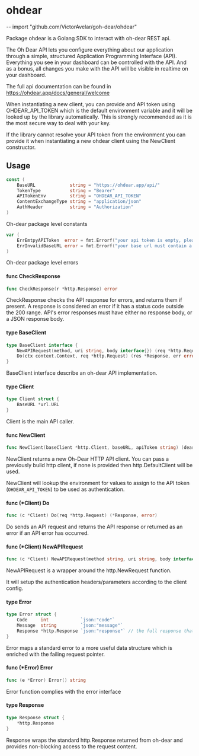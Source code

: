 # ohdear
--
    import "github.com/VictorAvelar/goh-dear/ohdear"

Package ohdear is a Golang SDK to interact with oh-dear REST api.

The Oh Dear API lets you configure everything about our application through a
simple, structured Application Programming Interface (API). Everything you see
in your dashboard can be controlled with the API. And as a bonus, all changes
you make with the API will be visible in realtime on your dashboard.

The full api documentation can be found in
https://ohdear.app/docs/general/welcome

When instantiating a new client, you can provide and API token using
OHDEAR_API_TOKEN which is the default environment variable and it will be looked
up by the library automatically. This is strongly recommended as it is the most
secure way to deal with your key.

If the library cannot resolve your API token from the environment you can
provide it when instantiating a new ohdear client using the NewClient
constructor.

## Usage

```go
const (
	BaseURL             string = "https://ohdear.app/api/"
	TokenType           string = "Bearer"
	APITokenEnv         string = "OHDEAR_API_TOKEN"
	ContentExchangeType string = "application/json"
	AuthHeader          string = "Authorization"
)
```
Oh-dear package level constants

```go
var (
	ErrEmtpyAPIToken  error = fmt.Errorf("your api token is empty, please provide a non-empty token")
	ErrInvalidBaseURL error = fmt.Errorf("your base url must contain a trailing slash")
)
```
Oh-dear package level errors

#### func  CheckResponse

```go
func CheckResponse(r *http.Response) error
```
CheckResponse checks the API response for errors, and returns them if present. A
response is considered an error if it has a status code outside the 200 range.
API's error responses must have either no response body, or a JSON response
body.

#### type BaseClient

```go
type BaseClient interface {
	NewAPIRequest(method, uri string, body interface{}) (req *http.Request, err error)
	Do(ctx context.Context, req *http.Request) (res *Response, err error)
}
```

BaseClient interface describe an oh-dear API implementation.

#### type Client

```go
type Client struct {
	BaseURL *url.URL
}
```

Client is the main API caller.

#### func  NewClient

```go
func NewClient(baseClient *http.Client, baseURL, apiToken string) (dear *Client, err error)
```
NewClient returns a new Oh-Dear HTTP API client. You can pass a previously build
http client, if none is provided then http.DefaultClient will be used.

NewClient will lookup the environment for values to assign to the API token
(`OHDEAR_API_TOKEN`) to be used as authentication.

#### func (*Client) Do

```go
func (c *Client) Do(req *http.Request) (*Response, error)
```
Do sends an API request and returns the API response or returned as an error if
an API error has occurred.

#### func (*Client) NewAPIRequest

```go
func (c *Client) NewAPIRequest(method string, uri string, body interface{}) (req *http.Request, err error)
```
NewAPIRequest is a wrapper around the http.NewRequest function.

It will setup the authentication headers/parameters according to the client
config.

#### type Error

```go
type Error struct {
	Code     int            `json:"code"`
	Message  string         `json:"message"`
	Response *http.Response `json:"response"` // the full response that produced the error
}
```

Error maps a standard error to a more useful data structure which is enriched
with the failing request pointer.

#### func (*Error) Error

```go
func (e *Error) Error() string
```
Error function complies with the error interface

#### type Response

```go
type Response struct {
	*http.Response
}
```

Response wraps the standard http.Response returned from oh-dear and provides
non-blocking access to the request content.
